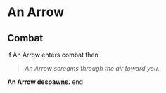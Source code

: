 # An Arrow


## Combat

if  An Arrow enters combat  then


>*An Arrow screams through the air toward you.*


**An Arrow despawns.**
end
